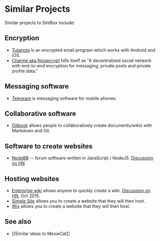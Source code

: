 # Similar Projects

Similar projects to SiteBox include:

## Encryption

* [Tutanota](https://tutanota.com/) is an encrypted email program which works with Android and iOS.
* [Charme aka Noisecrypt](https://github.com/mschultheiss/Noisecrypt) bills itself as "A decentralized social network with end-to-end encryption for messaging, private posts and private profile data."

## Messaging software

* [Telegram](https://telegram.org/) is messaging software for mobile phones.

## Collaborative software

* [Gitbook](https://www.gitbook.com/) allows people to collaboratively create documents/wikis with Markdown and Git.

## Software to create websites

* [NodeBB](https://github.com/NodeBB/NodeBB) -- forum software written in JavaScript / NodeJS. [Discussion on HN](https://news.ycombinator.com/item?id=7930586)

## Hosting websites

* [Enterprise wiki](http://enterprisewiki.co) allows anyone to quickly create a wiki. [Discussion on HN](https://news.ycombinator.com/item?id=10457441), Oct 2015.
* [Simple Site](http://www.simplesite.com/) allows you to create a website that they will then host.
* [Wix](http://www.wix.com/) allows you to create a website that they will then host.

## See also

* [[Similar ideas to MeowCat]]
